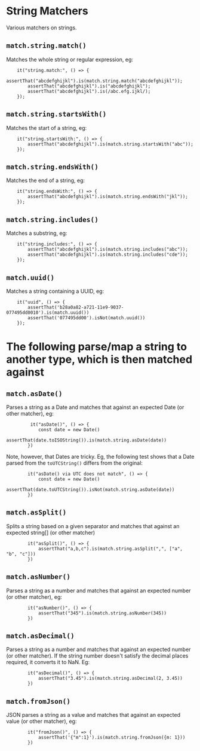 # String Matchers

Various matchers on strings.

## `match.string.match()`
Matches the whole string or regular expression, eg:

```
    it("string.match:", () => {
        assertThat("abcdefghijkl").is(match.string.match("abcdefghijkl"));
        assertThat("abcdefghijkl").is("abcdefghijkl");
        assertThat("abcdefghijkl").is(/abc.efg.ijkl/);
    });
```

## `match.string.startsWith()`
Matches the start of a string, eg:

```
    it("string.startsWith:", () => {
        assertThat("abcdefghijkl").is(match.string.startsWith("abc"));
    });
```

## `match.string.endsWith()`
Matches the end of a string, eg:

```
    it("string.endsWith:", () => {
        assertThat("abcdefghijkl").is(match.string.endsWith("jkl"));
    });
```

## `match.string.includes()` 
Matches a substring, eg:

```
    it("string.includes:", () => {
        assertThat("abcdefghijkl").is(match.string.includes("abc"));
        assertThat("abcdefghijkl").is(match.string.includes("cde"));
    });
```

## `match.uuid()`
Matches a string containing a UUID, eg:

```
    it("uuid", () => {
        assertThat('b28a0a82-a721-11e9-9037-077495dd0010').is(match.uuid())
        assertThat('077495dd00').isNot(match.uuid())
    });
```

# The following parse/map a string to another type, which is then matched against

## `match.asDate()`
Parses a string as a Date and matches that against an expected Date (or other matcher), eg:

```
         it("asDate()", () => {
            const date = new Date()
            assertThat(date.toISOString()).is(match.string.asDate(date))
        })
```

Note, however, that Dates are tricky. 
Eg, the following test shows that a Date parsed from the `toUTCString()` differs from the original:

```
        it("asDate() via UTC does not match", () => {
            const date = new Date()
            assertThat(date.toUTCString()).isNot(match.string.asDate(date))
        })
```

## `match.asSplit()`
Splits a string based on a given separator and matches that against an expected string[] (or other matcher)
```
        it("asSplit()", () => {
            assertThat("a,b,c").is(match.string.asSplit(",", ["a", "b", "c"]))
        })
```

## `match.asNumber()`
Parses a string as a number and matches that against an expected number (or other matcher), eg:
```
        it("asNumber()", () => {
            assertThat("345").is(match.string.asNumber(345))
        })
```

## `match.asDecimal()`
Parses a string as a number and matches that against an expected number (or other matcher).
If the string number doesn't satisfy the decimal places required, it converts it to NaN.
Eg:
```
        it("asDecimal()", () => {
            assertThat("3.45").is(match.string.asDecimal(2, 3.45))
        })
```

## `match.fromJson()`

JSON parses a string as a value and matches that against an expected value (or other matcher), eg:
```
        it("fromJson()", () => {
            assertThat('{"m":1}').is(match.string.fromJson({m: 1}))
        })
```


